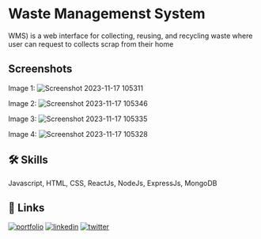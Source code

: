 
# Waste Managemenst System

WMS) is a web interface for collecting, reusing, and recycling waste where user can request to collects
scrap from their home 




## Screenshots

Image 1:
![Screenshot 2023-11-17 105311](https://github.com/its-bnf-cwalker/Waste-Management-System/assets/88044870/16f64fb4-677f-4c99-88b5-65f30fb1a249)


Image 2:
![Screenshot 2023-11-17 105346](https://github.com/its-bnf-cwalker/Waste-Management-System/assets/88044870/5896b19a-4bae-4ebd-b13e-11de607e712a)


Image 3:
![Screenshot 2023-11-17 105335](https://github.com/its-bnf-cwalker/Waste-Management-System/assets/88044870/86a6f067-5911-44e8-a23d-8238155f7419)


Image 4:
![Screenshot 2023-11-17 105328](https://github.com/its-bnf-cwalker/Waste-Management-System/assets/88044870/382b971a-4a3c-4f0b-a8d7-d97d18f5a0e3)



## 🛠 Skills
Javascript, HTML, CSS, ReactJs, NodeJs, ExpressJs, MongoDB




## 🔗 Links
[![portfolio](https://img.shields.io/badge/my_portfolio-000?style=for-the-badge&logo=ko-fi&logoColor=white)](https://prashant-singh.netlify.app/)
[![linkedin](https://img.shields.io/badge/linkedin-0A66C2?style=for-the-badge&logo=linkedin&logoColor=white)](https://www.linkedin.com/in/prashant-singh91/)
[![twitter](https://img.shields.io/badge/twitter-1DA1F2?style=for-the-badge&logo=twitter&logoColor=white)](https://twitter.com/Its_bnfc_walker)

